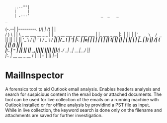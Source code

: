         ..--""|
        |     |
        | .---'                                _  _   _                                 _               
  (\-.--| |---------.                         (_)| | (_)                               | |              
 / \) \ | |          \       _ __ ___    __ _  _ | |  _  _ __   ___  _ __    ___   ___ | |_  ___   _ __ 
 |:.  | | |           |     | '_ ` _ \  / _` || || | | || '_ \ / __|| '_ \  / _ \ / __|| __|/ _ \ | '__|
 |:.  | |o|           |     | | | | | || (_| || || | | || | | |\__ \| |_) ||  __/| (__ | |_| (_) || |   
 |:.  | `"`           |     |_| |_| |_| \__,_||_||_| |_||_| |_||___/| .__/  \___| \___| \__|\___/ |_|   
 |:.  |_ __  __ _  __ /                                             | |
         |=`|                                                       |_|
         |=_|

# MailInspector
A forensics tool to aid Outlook email analysis. Enables headers analysis and search for suspicious content in the email body or attached documents. The tool can be used for live collection of the emails on a running machine with Outlook installed or for offline analysis by providind a PST file as input. While in live collection, the keyword search is done only on the filename and attachments are saved for further investigation.
